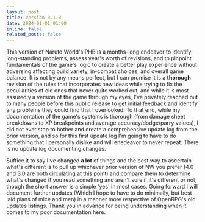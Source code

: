 ```yaml
---
layout: post
title: Version 3.1.0
date: 2024-01-01 01:00
inline: false
related_posts: false
---
```


This version of Naruto World's PHB is a months-long endeavor to identify long-standing problems, assess year's worth of revisions, and to pinpoint fundamentals of the game's logic to create a better play experience without adversing affecting build variety, in-combat choices, and overall game balance.  It is not by any means perfect, but I can promise it is a **thorough** revision of the rules that incorporates new ideas while trying to fix the peculiarities of old ones that never quite worked out, and while it is most assuredly a version of the game through my eyes, I've privately reached out to many people before this public release to get initial feedback and identify any problems they could find that I overlooked. To that end, while my documentation of the game's systems is thorough (from damage sheet breakdowns to XP breakpoints and average accuracy/dodge/parry values), I did not ever stop to bother and create a comprehensive update log from the prior version, and so for this first update log I'm going to have to do something that I personally dislike and will enedeavor to never repeat: There is no update log documenting changes.  

Suffice it to say I've changed **a lot** of things and the best way to ascertain what's different is to pull up whichever prior version of NW you prefer (4.0 and 3.0 are both circulating at this point) and compare them to determine what's changed if you read something and aren't sure if it's different or not, though the short answer is a simple 'yes' in most cases.  Going forward I will document further updates (Which I hope to have to do minimally, but best laid plans of mice and men) in a manner more respective of OpenRPG's old updates listings.  Thank you in advance for being understanding when it comes to my poor documentation here.
